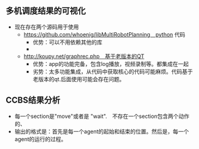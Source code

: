 ## 多机调度结果的可视化

- 现在存在两个源码用于使用
  - https://github.com/whoenig/libMultiRobotPlanning　python 代码
    - 优势：可以不用依赖其他的库
    - 
  - http://koupy.net/graphrec.php　基于老版本的QT 
    - 优势：app的功能完备，包含log播放，视频录制等。都集成在一起
    - 劣势：太多功能集成，从代码中获取核心的代码可能麻烦。代码基于老版本的qt.后面使用可能会存在问题。

##  CCBS结果分析

- 每一个section是"move"或者是 "wait".　不存在一个section包含两个动作的、
- 输出的格式是：首先是每一个agent的起始和结束的位置。然后是，每一个agent的运行的过程。